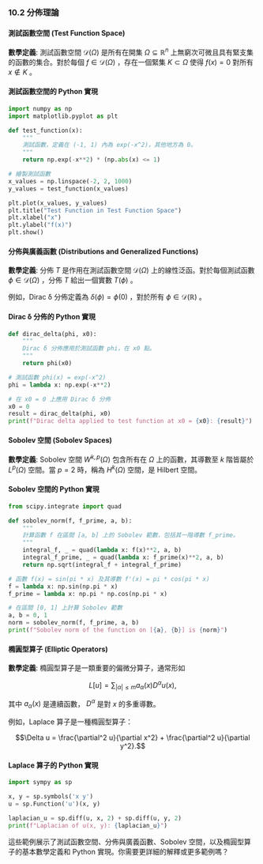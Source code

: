 ### 10.2 分佈理論

#### 測試函數空間 (Test Function Space)

**數學定義**: 測試函數空間  $`\mathcal{D}(\Omega)`$  是所有在開集  $`\Omega \subseteq \mathbb{R}^n`$  上無窮次可微且具有緊支集的函數的集合。對於每個  $`f \in \mathcal{D}(\Omega)`$ ，存在一個緊集  $`K \subset \Omega`$  使得  $`f(x) = 0`$  對所有  $`x \notin K`$ 。

#### 測試函數空間的 Python 實現

```python
import numpy as np
import matplotlib.pyplot as plt

def test_function(x):
    """
    測試函數，定義在 (-1, 1) 內為 exp(-x^2)，其他地方為 0。
    """
    return np.exp(-x**2) * (np.abs(x) <= 1)

# 繪製測試函數
x_values = np.linspace(-2, 2, 1000)
y_values = test_function(x_values)

plt.plot(x_values, y_values)
plt.title("Test Function in Test Function Space")
plt.xlabel("x")
plt.ylabel("f(x)")
plt.show()
```

#### 分佈與廣義函數 (Distributions and Generalized Functions)

**數學定義**: 分佈  $`T`$  是作用在測試函數空間  $`\mathcal{D}(\Omega)`$  上的線性泛函。對於每個測試函數  $`\phi \in \mathcal{D}(\Omega)`$ ，分佈  $`T`$  給出一個實數  $`T(\phi)`$ 。

例如，Dirac δ 分佈定義為  $`\delta(\phi) = \phi(0)`$ ，對於所有  $`\phi \in \mathcal{D}(\mathbb{R})`$ 。

#### Dirac δ 分佈的 Python 實現

```python
def dirac_delta(phi, x0):
    """
    Dirac δ 分佈應用於測試函數 phi，在 x0 點。
    """
    return phi(x0)

# 測試函數 phi(x) = exp(-x^2)
phi = lambda x: np.exp(-x**2)

# 在 x0 = 0 上應用 Dirac δ 分佈
x0 = 0
result = dirac_delta(phi, x0)
print(f"Dirac delta applied to test function at x0 = {x0}: {result}")
```

#### Sobolev 空間 (Sobolev Spaces)

**數學定義**: Sobolev 空間  $`W^{k,p}(\Omega)`$  包含所有在  $`\Omega`$  上的函數，其導數至  $`k`$  階皆屬於  $`L^p(\Omega)`$  空間。當  $`p = 2`$  時，稱為  $`H^k(\Omega)`$  空間，是 Hilbert 空間。

#### Sobolev 空間的 Python 實現

```python
from scipy.integrate import quad

def sobolev_norm(f, f_prime, a, b):
    """
    計算函數 f 在區間 [a, b] 上的 Sobolev 範數，包括其一階導數 f_prime。
    """
    integral_f, _ = quad(lambda x: f(x)**2, a, b)
    integral_f_prime, _ = quad(lambda x: f_prime(x)**2, a, b)
    return np.sqrt(integral_f + integral_f_prime)

# 函數 f(x) = sin(pi * x) 及其導數 f'(x) = pi * cos(pi * x)
f = lambda x: np.sin(np.pi * x)
f_prime = lambda x: np.pi * np.cos(np.pi * x)

# 在區間 [0, 1] 上計算 Sobolev 範數
a, b = 0, 1
norm = sobolev_norm(f, f_prime, a, b)
print(f"Sobolev norm of the function on [{a}, {b}] is {norm}")
```

#### 橢圓型算子 (Elliptic Operators)

**數學定義**: 橢圓型算子是一類重要的偏微分算子，通常形如

```math
L[u] = \sum_{|\alpha| \leq m} a_{\alpha}(x) D^{\alpha} u(x),
```

其中  $`a_{\alpha}(x)`$  是連續函數， $`D^{\alpha}`$  是對  $`x`$  的多重導數。

例如，Laplace 算子是一種橢圓型算子：

```math
\Delta u = \frac{\partial^2 u}{\partial x^2} + \frac{\partial^2 u}{\partial y^2}.
```


#### Laplace 算子的 Python 實現

```python
import sympy as sp

x, y = sp.symbols('x y')
u = sp.Function('u')(x, y)

laplacian_u = sp.diff(u, x, 2) + sp.diff(u, y, 2)
print(f"Laplacian of u(x, y): {laplacian_u}")
```

這些範例展示了測試函數空間、分佈與廣義函數、Sobolev 空間，以及橢圓型算子的基本數學定義和 Python 實現。你需要更詳細的解釋或更多範例嗎？